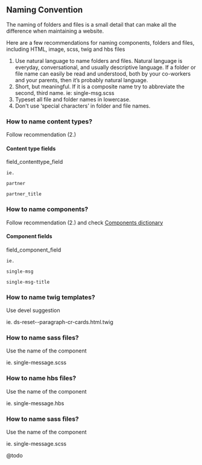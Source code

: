 ## Naming Convention

The naming of folders and files is a small detail that can make all the difference when maintaining a website.

Here are a few recommendations for naming components, folders and files, including HTML, image, scss, twig and hbs files

1. Use natural language to name folders and files.
Natural language is everyday, conversational, and usually descriptive language. If a folder or file name can easily be read and understood, both by your co-workers and your parents, then it’s probably natural language.
2. Short, but meaningful. If it is a composite name try to abbreviate the second, third name. ie: single-msg.scss
3. Typeset all file and folder names in lowercase.
4. Don't use ‘special characters’ in folder and file names.

### How to name content types?

Follow recommendation (2.)
#### Content type fields
field_contenttype_field

```
ie.

partner

partner_title
```

### How to name components?

Follow recommendation (2.) and check [Components dictionary](https://docs.google.com/a/comicrelief.com/spreadsheets/d/19EGRB6UcOfPpa0Bh2sr7lsfdCYo2Qm88tdHXBD4jbNs/edit?usp=sharing)

#### Component fields
field_component_field

```
ie.

single-msg

single-msg-title
```

### How to name twig templates?

Use devel suggestion

ie. ds-reset--paragraph-cr-cards.html.twig

### How to name sass files?

Use the name of the component

ie. single-message.scss

### How to name hbs files?

Use the name of the component

ie. single-message.hbs

### How to name sass files?

Use the name of the component

ie. single-message.scss

@todo
